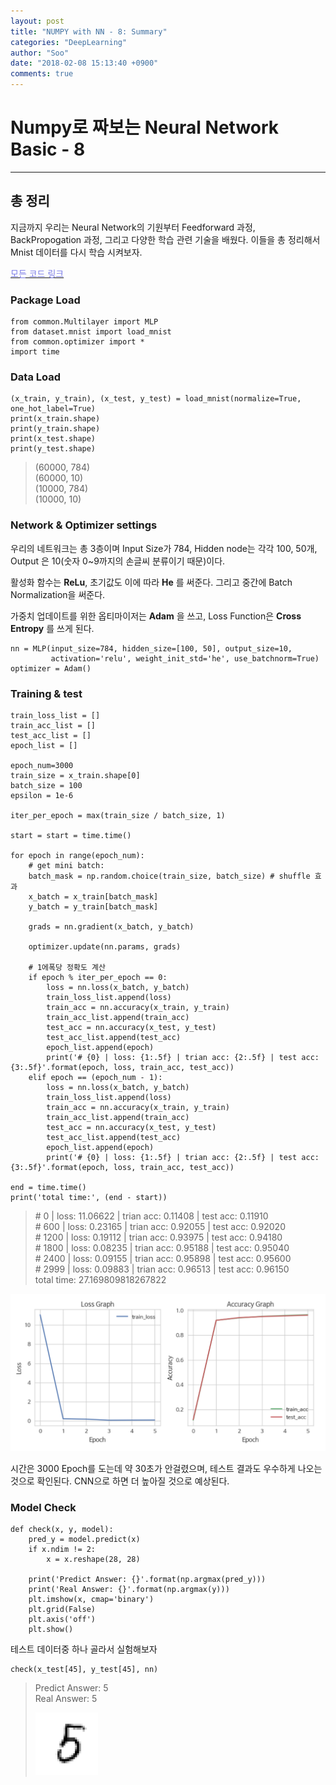 ```yaml
---
layout: post
title: "NUMPY with NN - 8: Summary"
categories: "DeepLearning"
author: "Soo"
date: "2018-02-08 15:13:40 +0900"
comments: true
---
```

# Numpy로 짜보는 Neural Network Basic - 8

---
## 총 정리
지금까지 우리는 Neural Network의 기원부터 Feedforward 과정, BackPropogation 과정, 그리고 다양한 학습 관련 기술을 배웠다. 이들을 총 정리해서 Mnist 데이터를 다시 학습 시켜보자.

[<span style="color: #7d7ee8"> 모든 코드 링크</span>](https://github.com/simonjisu/ML/tree/master/NeuralNetwork/common)

### Package Load

```
from common.Multilayer import MLP
from dataset.mnist import load_mnist
from common.optimizer import *
import time
```

### Data Load

```
(x_train, y_train), (x_test, y_test) = load_mnist(normalize=True, one_hot_label=True)
print(x_train.shape)
print(y_train.shape)
print(x_test.shape)
print(y_test.shape)
```
>(60000, 784)<br>(60000, 10)<br>(10000, 784)<br>(10000, 10)

### Network & Optimizer settings

우리의 네트워크는 총 3층이며 Input Size가 784, Hidden node는 각각 100, 50개, Output 은 10(숫자 0~9까지의 손글씨 분류이기 때문)이다.

활성화 함수는 **ReLu**, 초기값도 이에 따라 **He** 를 써준다. 그리고 중간에 Batch Normalization을 써준다.

가중치 업데이트를 위한 옵티마이저는 **Adam** 을 쓰고, Loss Function은 **Cross Entropy** 를 쓰게 된다.

```
nn = MLP(input_size=784, hidden_size=[100, 50], output_size=10,
         activation='relu', weight_init_std='he', use_batchnorm=True)
optimizer = Adam()
```

### Training & test

```
train_loss_list = []
train_acc_list = []
test_acc_list = []
epoch_list = []

epoch_num=3000
train_size = x_train.shape[0]
batch_size = 100
epsilon = 1e-6

iter_per_epoch = max(train_size / batch_size, 1)

start = start = time.time()

for epoch in range(epoch_num):
    # get mini batch:
    batch_mask = np.random.choice(train_size, batch_size) # shuffle 효과
    x_batch = x_train[batch_mask]
    y_batch = y_train[batch_mask]

    grads = nn.gradient(x_batch, y_batch)

    optimizer.update(nn.params, grads)

    # 1에폭당 정확도 계산
    if epoch % iter_per_epoch == 0:
        loss = nn.loss(x_batch, y_batch)
        train_loss_list.append(loss)
        train_acc = nn.accuracy(x_train, y_train)
        train_acc_list.append(train_acc)
        test_acc = nn.accuracy(x_test, y_test)
        test_acc_list.append(test_acc)
        epoch_list.append(epoch)
        print('# {0} | loss: {1:.5f} | trian acc: {2:.5f} | test acc: {3:.5f}'.format(epoch, loss, train_acc, test_acc))
    elif epoch == (epoch_num - 1):
        loss = nn.loss(x_batch, y_batch)
        train_loss_list.append(loss)
        train_acc = nn.accuracy(x_train, y_train)
        train_acc_list.append(train_acc)
        test_acc = nn.accuracy(x_test, y_test)
        test_acc_list.append(test_acc)
        epoch_list.append(epoch)
        print('# {0} | loss: {1:.5f} | trian acc: {2:.5f} | test acc: {3:.5f}'.format(epoch, loss, train_acc, test_acc))

end = time.time()
print('total time:', (end - start))        
```

>\# 0 \| loss: 11.06622 \| trian acc: 0.11408 \| test acc: 0.11910<br>\# 600 \| loss: 0.23165 \| trian acc: 0.92055 \| test acc: 0.92020<br>\# 1200 \| loss: 0.19112 \| trian acc: 0.93975 \| test acc: 0.94180<br>\# 1800 \| loss: 0.08235 \| trian acc: 0.95188 \| test acc: 0.95040<br>\# 2400 \| loss: 0.09155 \| trian acc: 0.95898 \| test acc: 0.95600<br>\# 2999 \| loss: 0.09883 \| trian acc: 0.96513 \| test acc: 0.96150<br>total time: 27.169809818267822

<img src="/assets/ML/nn/train_test-graph.png" alt="Drawing" style="width=500px"/>

시간은 3000 Epoch를 도는데 약 30초가 안걸렸으며, 테스트 결과도 우수하게 나오는 것으로 확인된다. CNN으로 하면 더 높아질 것으로 예상된다.

### Model Check

```
def check(x, y, model):
    pred_y = model.predict(x)
    if x.ndim != 2:
        x = x.reshape(28, 28)

    print('Predict Answer: {}'.format(np.argmax(pred_y)))
    print('Real Answer: {}'.format(np.argmax(y)))
    plt.imshow(x, cmap='binary')
    plt.grid(False)
    plt.axis('off')
    plt.show()
```

테스트 데이터중 하나 골라서 실험해보자

```
check(x_test[45], y_test[45], nn)
```
>Predict Answer: 5<br>Real Answer: 5
>
> <img src="/assets/ML/nn/num5.png" alt="Drawing" height="100" width="100"/>
